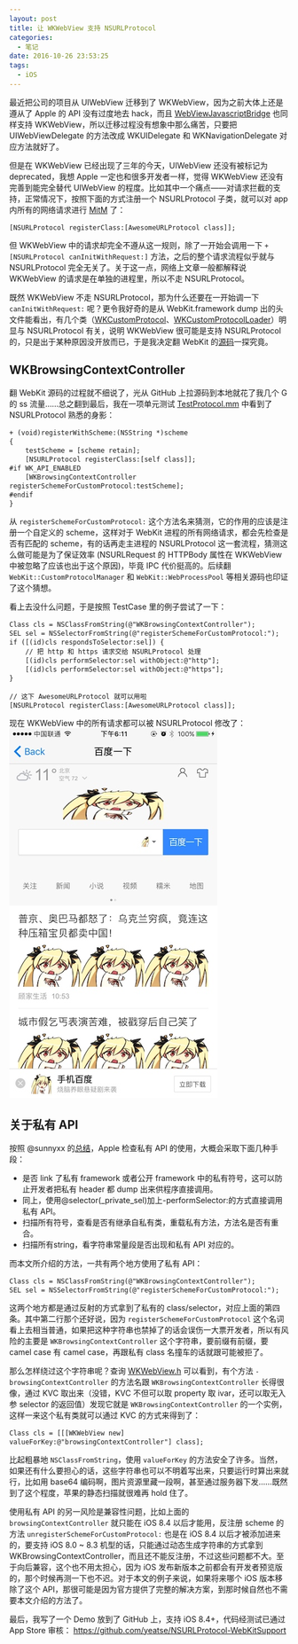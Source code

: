 ```yaml
---
layout: post
title: 让 WKWebView 支持 NSURLProtocol
categories:
  - 笔记
date: 2016-10-26 23:53:25
tags:
  - iOS
---
```


最近把公司的项目从 UIWebView 迁移到了 WKWebView，因为之前大体上还是遵从了 Apple 的 API 没有过度地去 hack，而且 [WebViewJavascriptBridge](https://github.com/marcuswestin/WebViewJavascriptBridge) 也同样支持 WKWebView，所以迁移过程没有想象中那么痛苦，只要把 UIWebViewDelegate 的方法改成 WKUIDelegate 和 WKNavigationDelegate 对应方法就好了。

<!-- more -->

但是在 WKWebView 已经出现了三年的今天，UIWebView 还没有被标记为 deprecated，我想 Apple 一定也和很多开发者一样，觉得 WKWebView 还没有完善到能完全替代 UIWebView 的程度。比如其中一个痛点——对请求拦截的支持，正常情况下，按照下面的方式注册一个 NSURLProtocol 子类，就可以对 app 内所有的网络请求进行 [MitM](https://en.wikipedia.org/wiki/Man-in-the-middle_attack) 了：

```objc
[NSURLProtocol registerClass:[AwesomeURLProtocol class]];
```

但 WKWebView 中的请求却完全不遵从这一规则，除了一开始会调用一下 `+ [NSURLProtocol canInitWithRequest:]` 方法，之后的整个请求流程似乎就与 NSURLProtocol 完全无关了。关于这一点，网络上文章一般都解释说 WKWebView 的请求是在单独的进程里，所以不走 NSURLProtocol。

既然 WKWebView 不走 NSURLProtocol，那为什么还要在一开始调一下 `canInitWithRequest:` 呢？更令我好奇的是从 WebKit.framework dump 出的头文件能看出，有几个类（[WKCustomProtocol](https://github.com/JaviSoto/iOS10-Runtime-Headers/blob/master/Frameworks/WebKit.framework/WKCustomProtocol.h)、[WKCustomProtocolLoader](https://github.com/JaviSoto/iOS10-Runtime-Headers/blob/master/Frameworks/WebKit.framework/WKCustomProtocolLoader.h)）明显与 NSURLProtocol 有关，说明 WKWebView 很可能是支持 NSURLProtocol 的，只是出于某种原因没开放而已，于是我决定翻 WebKit 的[源码](https://github.com/WebKit/webkit)一探究竟。

## WKBrowsingContextController

翻 WebKit 源码的过程就不细说了，光从 GitHub 上拉源码到本地就花了我几个 G 的 ss 流量……总之翻到最后，我在一项单元测试 [TestProtocol.mm](https://github.com/WebKit/webkit/blob/master/Tools/TestWebKitAPI/cocoa/TestProtocol.mm) 中看到了 NSURLProtocol 熟悉的身影：

```objc
+ (void)registerWithScheme:(NSString *)scheme
{
    testScheme = [scheme retain];
    [NSURLProtocol registerClass:[self class]];
#if WK_API_ENABLED
    [WKBrowsingContextController registerSchemeForCustomProtocol:testScheme];
#endif
}
```

从 `registerSchemeForCustomProtocol:` 这个方法名来猜测，它的作用的应该是注册一个自定义的 scheme，这样对于 WebKit 进程的所有网络请求，都会先检查是否有匹配的 scheme，有的话再走主进程的 NSURLProtocol 这一套流程，猜测这么做可能是为了保证效率 (NSURLRequest 的 HTTPBody 属性在 WKWebView 中被忽略了应该也出于这个原因)，毕竟 IPC 代价挺高的。后续翻 `WebKit::CustomProtocolManager` 和 `WebKit::WebProcessPool` 等相关源码也印证了这个猜想。

看上去没什么问题，于是按照 TestCase 里的例子尝试了一下：

```objc
Class cls = NSClassFromString(@"WKBrowsingContextController");
SEL sel = NSSelectorFromString(@"registerSchemeForCustomProtocol:");
if ([(id)cls respondsToSelector:sel]) {
    // 把 http 和 https 请求交给 NSURLProtocol 处理
    [(id)cls performSelector:sel withObject:@"http"];
    [(id)cls performSelector:sel withObject:@"https"];
}

// 这下 AwesomeURLProtocol 就可以用啦
[NSURLProtocol registerClass:[AwesomeURLProtocol class]];
```

现在 WKWebView 中的所有请求都可以被 NSURLProtocol 修改了：
![14774810372171-w375](/assets/images/2016/14774810372171.jpg)



## 关于私有 API

按照 @sunnyxx 的[总结](http://blog.sunnyxx.com/2015/06/07/fullscreen-pop-gesture/)，Apple 检查私有 API 的使用，大概会采取下面几种手段：

- 是否 link 了私有 framework 或者公开 framework 中的私有符号，这可以防止开发者把私有 header 都 dump 出来供程序直接调用。
- 同上，使用@selector(_private_sel)加上-performSelector:的方式直接调用私有 API。
- 扫描所有符号，查看是否有继承自私有类，重载私有方法，方法名是否有重合。
- 扫描所有string，看字符串常量段是否出现和私有 API 对应的。

而本文所介绍的方法，一共有两个地方使用了私有 API：

```objc
Class cls = NSClassFromString(@"WKBrowsingContextController");
SEL sel = NSSelectorFromString(@"registerSchemeForCustomProtocol:");
```

这两个地方都是通过反射的方式拿到了私有的 class/selector，对应上面的第四条。其中第二行那个还好说，因为 `registerSchemeForCustomProtocol` 这个名词看上去相当普通，如果把这种字符串也禁掉了的话会误伤一大票开发者，所以有风险的主要是 `WKBrowsingContextController` 这个字符串，要前缀有前缀，要 camel case 有 camel case，再跟私有 class 名撞车的话就跟可能被拒了。

那么怎样绕过这个字符串呢？查询 [WKWebView.h](https://github.com/JaviSoto/iOS10-Runtime-Headers/blob/master/Frameworks/WebKit.framework/WKWebView.h) 可以看到，有个方法 `- browsingContextController` 的方法名跟 `WKBrowsingContextController` 长得很像，通过 KVC 取出来（没错，KVC 不但可以取 property 取 ivar，还可以取无入参 selector 的返回值）发现它就是 `WKBrowsingContextController` 的一个实例，这样一来这个私有类就可以通过 KVC 的方式来得到了：

```objc
Class cls = [[[WKWebView new] valueForKey:@"browsingContextController"] class];
```

比起粗暴地 `NSClassFromString`，使用 `valueForKey` 的方法安全了许多。当然，如果还有什么要担心的话，这些字符串也可以不明着写出来，只要运行时算出来就行，比如用 base64 编码啊，图片资源里藏一段啊，甚至通过服务器下发……既然到了这个程度，苹果的静态扫描就很难再 hold 住了。

使用私有 API 的另一风险是兼容性问题，比如上面的 `browsingContextController` 就只能在 iOS 8.4 以后才能用，反注册 scheme 的方法 `unregisterSchemeForCustomProtocol:` 也是在 iOS 8.4 以后才被添加进来的，要支持 iOS 8.0 ~ 8.3 机型的话，只能通过动态生成字符串的方式拿到 WKBrowsingContextController，而且还不能反注册，不过这些问题都不大。至于向后兼容，这个也不用太担心，因为 iOS 发布新版本之前都会有开发者预览版的，那个时候再测一下也不迟。对于本文的例子来说，如果将来哪个 iOS 版本移除了这个 API，那很可能是因为官方提供了完整的解决方案，到那时候自然也不需要本文介绍的方法了。

最后，我写了一个 Demo 放到了 GitHub 上，支持 iOS 8.4+，代码经测试已通过 App Store 审核：
https://github.com/yeatse/NSURLProtocol-WebKitSupport

